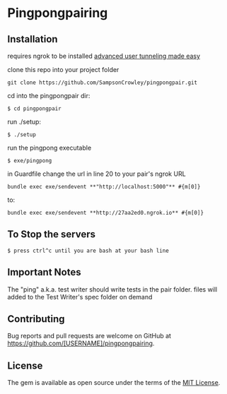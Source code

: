 # Pingpongpairing

## Installation

requires ngrok to be installed
[advanced user tunneling made easy](https://ngrok.com/download)

clone this repo into your project folder

```git
git clone https://github.com/SampsonCrowley/pingpongpair.git
```

cd into the pingpongpair dir:

    $ cd pingpongpair

run ./setup:

    $ ./setup

run the pingpong executable

    $ exe/pingpong

in Guardfile change the url in line 20 to your pair's ngrok URL

  `bundle exec exe/sendevent **"http://localhost:5000"** #{m[0]}`

to:

  `bundle exec exe/sendevent **http://27aa2ed0.ngrok.io** #{m[0]}`


## To Stop the servers

    $ press ctrl^c until you are bash at your bash line

## Important Notes

The "ping" a.k.a. test writer should write tests in the pair folder.
files will added to the Test Writer's spec folder on demand

## Contributing

Bug reports and pull requests are welcome on GitHub at https://github.com/[USERNAME]/pingpongpairing.


## License

The gem is available as open source under the terms of the [MIT License](http://opensource.org/licenses/MIT).

